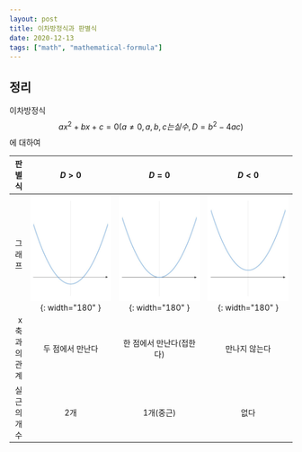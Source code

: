 ```yaml
---
layout: post
title: 이차방정식과 판별식
date: 2020-12-13
tags: ["math", "mathematical-formula"]
---
```


## 정리

이차방정식 $$ax^2 + bx + c = 0(a \ne 0,a,b,c는 실수, D = b^2 - 4ac)$$에 대하여

| 판별식      | $$D > 0$$      | $$D = 0$$             | $$D < 0$$    |
|----------:|:------------:|:-------------------:|:----------:|
| 그래프 | ![D > 0](/assets/images/2020/graph01-20201105.jpg){: width="180" } | ![D = 0](/assets/images/2020/graph02-20201105.jpg){: width="180" } | ![D < 0](/assets/images/2020/graph03-20201105.jpg){: width="180" } |
| x축과의<br> 관계 | 두 점에서 만난다 | 한 점에서 만난다(접한다) | 만나지 않는다 |
| 실근의<br>개수  | 2개           | 1개(중근)            | 없다        |
